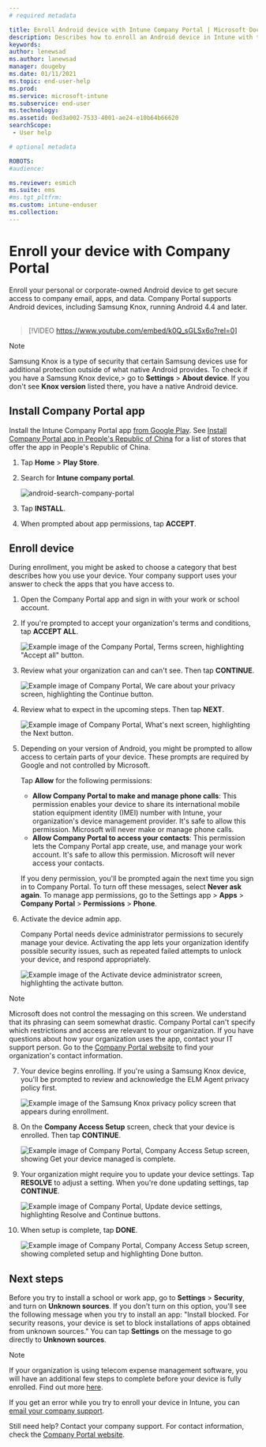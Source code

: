 ```yaml
---
# required metadata

title: Enroll Android device with Intune Company Portal | Microsoft Docs
description: Describes how to enroll an Android device in Intune with the Company Portal app. 
keywords:
author: lenewsad
ms.author: lanewsad
manager: dougeby
ms.date: 01/11/2021
ms.topic: end-user-help
ms.prod:
ms.service: microsoft-intune
ms.subservice: end-user
ms.technology:
ms.assetid: 0ed3a002-7533-4001-ae24-e10b64b66620
searchScope:
 - User help

# optional metadata

ROBOTS:  
#audience:

ms.reviewer: esmich
ms.suite: ems  
#ms.tgt_pltfrm:
ms.custom: intune-enduser
ms.collection: 
---
```


# Enroll your device with Company Portal  
Enroll your personal or corporate-owned Android device to get secure access to company email, apps, and data. Company Portal supports Android devices, including Samsung Knox, running Android 4.4 and later.  
</br>
> [!VIDEO https://www.youtube.com/embed/k0Q_sGLSx6o?rel=0]

> [!NOTE]
> Samsung Knox is a type of security that certain Samsung devices use for additional 
> protection outside of what native Android provides. To check if you have a Samsung Knox device,> go to **Settings** > **About device**. If you don't see **Knox version** listed there, you have a native Android device.  

## Install Company Portal app  
Install the Intune Company Portal app [from Google Play](https://play.google.com/store/apps/details?id=com.microsoft.windowsintune.companyportal). See [Install Company Portal app in People's Republic of China](install-company-portal-android-china.md) for a list of stores that offer the app in People's Republic of China.

1. Tap **Home** > **Play Store**.

2. Search for **Intune company portal**. 

    ![android-search-company-portal](./media/android-search-company-portal-2101.png)

4. Tap **INSTALL**.

5. When prompted about app permissions, tap **ACCEPT**.  

## Enroll device  
During enrollment, you might be asked to choose a category that best describes how you use your device. Your company support uses your answer to check the apps that you have access to.  

1. Open the Company Portal app and sign in with your work or school account.  

2. If you're prompted to accept your organization's terms and conditions, tap **ACCEPT ALL**.  

   ![Example image of the Company Portal, Terms screen, highlighting "Accept all" button.](./media/accept-terms-1911.png)  


3. Review what your organization can and can't see. Then tap **CONTINUE**.


    ![Example image of Company Portal, We care about your privacy screen, highlighting the Continue button.](./media/android-privacy-screen-1911.png)  
4. Review what to expect in the upcoming steps. Then tap **NEXT**.  

    ![Example image of Company Portal, What's next screen, highlighting the Next button.](./media/android-whats-next-1911.png)  


5. Depending on your version of Android, you might be prompted to allow access to certain parts of your device. These prompts are required by Google and not controlled by Microsoft.  

    Tap **Allow** for the following permissions:  
    * **Allow Company Portal to make and manage phone calls**: This permission enables your device to share its international mobile station equipment identity (IMEI) number with Intune, your organization's device management provider. It's safe to allow this permission. Microsoft will never make or manage phone calls.  
    * **Allow Company Portal to access your contacts**: This permission lets the Company Portal app create, use, and manage your work account.  It's safe to allow this permission. Microsoft will never access your contacts. 

    If you deny permission, you'll be prompted again the next time you sign in to Company Portal. To turn off these messages, select **Never ask again**. To manage app permissions, go to the Settings app > **Apps** > **Company Portal** > **Permissions** > **Phone**.  

6. Activate the device admin app. 

    Company Portal needs device administrator permissions to securely manage your device. Activating the app lets your organization identify possible security issues, such as repeated failed attempts to unlock your device, and respond appropriately.  

    ![Example image of the Activate device administrator screen, highlighting the activate button.](./media/activate-device-administrator-1911.png)  

> [!NOTE]
> Microsoft does not control the messaging on this screen. We understand that its phrasing can seem somewhat drastic. Company Portal can't specify which restrictions and access are relevant to your organization. If you have questions about how your organization uses the app, contact your IT support person. Go to the [Company Portal website](https://go.microsoft.com/fwlink/?linkid=2010980) to find your organization's contact information.  


7. Your device begins enrolling. If you're using a Samsung Knox device, you'll be prompted to review and acknowledge the ELM Agent privacy policy first.   

    ![Example image of the Samsung Knox privacy policy screen that appears during enrollment.](./media/and-enroll-7-knox-privacy-policy.png)  

8. On the **Company Access Setup** screen, check that your device is enrolled. Then tap **CONTINUE**.  

    ![Example image of Company Portal, Company Access Setup screen, showing Get your device managed is complete.](./media/update-settings-1911.png)  

9. Your organization might require you to update your device settings. Tap **RESOLVE** to adjust a setting. When you're done updating settings, tap **CONTINUE**.  

   ![Example image of Company Portal, Update device settings, highlighting Resolve and Continue buttons.](./media/resolve-settings-1911.png)  

10. When setup is complete, tap **DONE**.    

    ![Example image of Company Portal, Company Access Setup screen, showing completed setup and highlighting Done button.](./media/android-enrollment-done-1911.png) 

## Next steps  

Before you try to install a school or work app, go to **Settings** > **Security**, and turn on **Unknown sources**. If you don't turn on this option, you'll see the following message when you try to install an app: "Install blocked. For security reasons, your device is set to block installations of apps obtained from unknown sources." You can tap **Settings** on the message to go directly to **Unknown sources**.  

> [!Note]
> If your organization is using telecom expense management software, you will have an additional few steps to complete before your device is fully enrolled. Find out more [here](enroll-your-device-with-telecom-expense-management-android.md).

If you get an error while you try to enroll your device in Intune, you can [email your company support](send-logs-to-your-it-admin-by-email-android.md).  

Still need help? Contact your company support. For contact information, check the [Company Portal website](https://go.microsoft.com/fwlink/?linkid=2010980).  